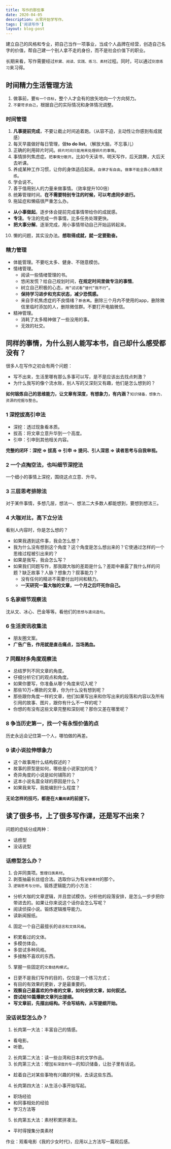 ```yaml
---
title: 写作的那些事
date: 2020-04-05
description: 从零开始学写作。
tags: ['阅读写作']
layout: blog-post
---
```


建立自己的风格和专业，把自己当作一项事业，当成个人品牌在经营，创造自己名字的价值，帮自己建一个别人拿不走的身份，而不是社会价值下的职业。

长期来看，写作需要经过`积累、阅读、实践、练习、素材`过程。同时，可以通过`刻意练习`来习得。

## 时间精力生活管理方法
1. 做事前，要`有一个目标`，整个人才会有的放矢地向一个方向努力。
2. `不要苛求自己`，根据自己的实际情况和身体情况调整。

### 时间管理
1. **凡事提前完成**，不要让截止时间追着跑。（从容不迫，主动性让你感到有成就感）
2. 每天早晨做好每日管理，做**to do list**。（解放大脑，不忘事儿）
3. 正确的利用碎片时间。`碎片时间只能用来处理碎片的事情`。
4. 事情排列焦虑症。`把事情分散开`。比如今天读书，明天写作，后天跳舞，大后天去听课。
5. 养成某种工作习惯，让你的身体适应起来。`自律才有自由`。`做事不能全靠心情靠灵感`。
6. 学会说不。
7. 善于借用别人的力量来做事情。（效率提升100倍）
8. 统筹管理时间。**在不需要特别专注的时候，可以考虑同步进行。**
9. 拖延症和懒癌很严重怎么办。
  - **从小事做起**。逐步体会提前完成事情带给你的成就感。
  - **专注**。专注的完成一件事情，比多任务处理更快。
  - **把大事分解**。逐渐完成，用小事情带动自己开始运转起来。
10. 懒的问题，其实没办法。**想取得成就，就一定要勤奋。**

### 精力管理
- 体能管理。不要吃太多、健身、不随意模仿。
- 情绪管理。
  - 阅读一些情绪管理的书。
  - 悠闲发慌？给自己规划时间，**在规定时间里做专注的事情**。
  - 树立自己积极的心态，`用“试试看”替代“我不行”`。
  - **保持学习进步和充实状态，减少恐慌感。**
  - 来自手机焦虑症的不良情绪？`断舍离`。删除三个月内不使用的app，删除微信里临时添加的人，删除微信群。不要打开电脑微信。
- 精神管理。
  - 消耗了太多精神做了一些没用的事。
  - 无效的社交。


## 同样的事情，为什么别人能写本书，自己却什么感受都没有？
很多人在写作之初会有两个问题：
- 写不出来，生活里哪有那么多事可以写，是不是应该出去找点刺激？
- 为什么我写的像个流水账，别人写的又深刻又有趣，他们是怎么想到的？

**如何锻炼自己的思维能力，让文章有深度，有想象力，有内涵？**`知识储备，想象力，资源的挖掘与整合`。
### 1 深挖拔高引申法
- 深挖：透过现象看本质。
- 拔高：将文章立意升华到一个高度。
- 引申：引申到其他相关内容。

**完整的闭环：深挖 => 拔高 => 引申 => 提问、引人深思 => 读者思考与自我审视。**

### 2 一个点掏空法，也叫细节深挖法
一个细小的事情上深挖，围绕这点立意、升华。

### 3 三层思考排除法
对于某件事情，多想几层，想法一、想法二大多数人都能想到，要想到想法三。

### 4 大咖对比，高下立分法
看别人内容时，你是怎么想的？
- 如果我遇到这件事，我会怎么想？
- 我为什么没有想到这个角度？这个角度是怎么想出来的？它使通过怎样的一个思维过程被引出来的？
- 如果是我写，我会怎么写？
- 如果我们同题写作，那我跟大咖的差距是什么？差距中暴露了我什么样的问题？缺乏故事？人脉？想象力？叙事能力？
  - 没有任何的精进不需要付出时间和精力。
  - **一天研究一篇大咖的文章，一个月之后吓死你自己。**

### 5 名家细节观察法
沈从文、冰心、巴金等等。看他们的`思想与遣词造句`。

### 6 生活资讯收集法
- 朋友圈文案。
- **广告广告，作用就是直击痛点，当场溅血。**

### 7 同题材多角度观察法
- 总结罗列不同文章的角度。
- 仔细分析它们的观点和角度。
- 如果你要写，你准备从哪个角度来切入呢？
- 那些10万+爆款的文章，你为什么没有想到呢？
- 那些跟你角度一样的文章，他们如果写出来和你写出来的段落和内容以及所有引用的故事、图片，跟你有什么不一样的呢？
- 你想的有没有这些文章完整和深刻呢？那你又差在哪里呢？

### 8 争当历史第一，找一个有永恒价值的点
历史永远会记住第一个人，哪怕做的再差。

### 9 读小说拉伸想象力
- 这个故事用什么结构叙述的？
- 故事的原型是如何，哪些是小说家加的戏？
- 奇异角度的小说是如何铺陈的？
- 这本小说名震全球的原因是什么？
- 如果我来写，我能编到什么程度？

**无论怎样的技巧，都是在`大量阅读`的前提下。**


## 读了很多书，上了很多写作课，还是写不出来？
问题的症结分成两种：
- 话痨型
- 没话说型

### 话痨型怎么办？
1. 合并同类项。`整理归类素材`。
2. 剥茧抽最长丝组合法。选取你认为有`足够素材`的那个。
3. `逻辑思考与分析`。锻炼逻辑能力的小方法：
  - 分析大咖的文章逻辑，并且尝试模仿。分析他的段落安排，是怎么一步步把你带进去的。如果让你来说这个话你会怎么写呢？
  - 阅读侦探小说。锻炼逻辑推导能力。
  - 读新闻报纸。
4. 固定一个自己最擅长的`语言和文体风格`。
  - 积累看过的文体。
  - 多模仿体会。
  - 多尝试多种风格。
  - 多接触不喜欢的东西。
5. 掌握一些固定的`文章结构模式`。
  - 日更不是我们写作的目的，仅仅是一个练习方式；
  - 有目的有效果的更新，才是最重要的。
  - **观察自己最喜欢的作者的文章，如何安排文章，如何叙述。**
  - **尝试给10篇爆款文章列出提纲。**
  - **写文章前，先摆出结构。不会写结构，从写提纲开始。**

### 没话说型怎么办？
1. 长肉第一大法：丰富自己的情感。
  - 看电影。
  - 听歌。
2. 长肉第二大法：读一些台湾和日本的文学作品。
3. 长肉第三大法：增加`有深度的专一`的知识储备，让肚子里有话说。
  - 趁着自己对某些事物有兴趣的时候，去读这些东西。
4. 长肉第四大法：从生活小事开始写起。
  - 职场经验
  - 和同事相处的经验
  - 学习方法等
5. 长肉第五大法：素材积累拼凑法。
  - 平时得搜集分类素材

作业：观看电影《我的少女时代》，应用以上方法写一篇观后感。
